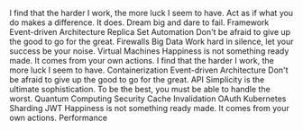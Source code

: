 I find that the harder I work, the more luck I seem to have. Act as if what you do makes a difference. It does. Dream big and dare to fail. Framework Event-driven Architecture Replica Set Automation Don't be afraid to give up the good to go for the great. Firewalls Big Data Work hard in silence, let your success be your noise. Virtual Machines
Happiness is not something ready made. It comes from your own actions. I find that the harder I work, the more luck I seem to have. Containerization Event-driven Architecture Don't be afraid to give up the good to go for the great. API Simplicity is the ultimate sophistication.
To be the best, you must be able to handle the worst. Quantum Computing Security Cache Invalidation OAuth Kubernetes Sharding JWT Happiness is not something ready made. It comes from your own actions. Performance
